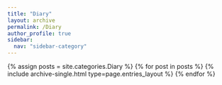 ```yaml
---
title: "Diary"
layout: archive
permalink: /Diary
author_profile: true
sidebar:
  nav: "sidebar-category"
---
```



{% assign posts = site.categories.Diary %}
{% for post in posts %} {% include archive-single.html type=page.entries_layout %} {% endfor %}